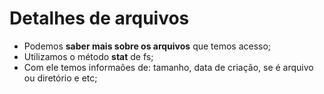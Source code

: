 # Detalhes de arquivos

- Podemos **saber mais sobre os arquivos** que temos acesso;
- Utilizamos o método **stat** de fs;
- Com ele temos informaões de: tamanho, data de criação, se é arquivo ou diretório e etc;
